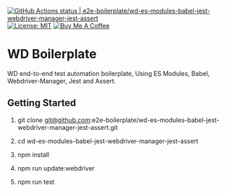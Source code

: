 [![GitHub Actions status | e2e-boilerplate/wd-es-modules-babel-jest-webdriver-manager-jest-assert](https://github.com/e2e-boilerplate/wd-es-modules-babel-jest-webdriver-manager-jest-assert/workflows/wd-es-modules-babel-jest-webdriver-manager-jest-assert/badge.svg)](https://github.com/e2e-boilerplate/wd-es-modules-babel-jest-webdriver-manager-jest-assert/actions?workflow=wd-es-modules-babel-jest-webdriver-manager-jest-assert) [![License: MIT](https://img.shields.io/badge/License-MIT-yellow.svg)](https://opensource.org/licenses/MIT) [![Buy Me A Coffee](https://img.shields.io/badge/buy-me%20coffee-orange)](https://www.buymeacoffee.com/xgirma)
    
# WD Boilerplate
    
WD end-to-end test automation boilerplate, Using ES Modules, Babel, Webdriver-Manager, Jest and Assert.
    
## Getting Started
    
1. git clone git@github.com:e2e-boilerplate/wd-es-modules-babel-jest-webdriver-manager-jest-assert.git
    
2. cd wd-es-modules-babel-jest-webdriver-manager-jest-assert
    
3. npm install
    
4. npm run update:webdriver
    
5. npm run test